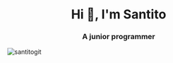 <h1 align="center">Hi 👋, I'm Santito</h1>
<h3 align="center">A junior programmer</h3>


<p><img align="center" src="https://github-readme-stats.vercel.app/api/top-langs?username=santitogit&show_icons=true&locale=en&layout=compact" alt="santitogit" /></p>

